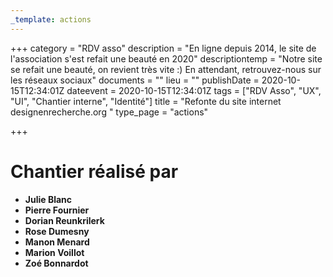 ```yaml
---
_template: actions
---
```


+++
category = "RDV asso"
description = "En ligne depuis 2014, le site de l'association s'est refait une beauté en 2020"
descriptiontemp = "Notre site se refait une beauté, on revient très vite :)  En attendant, retrouvez-nous sur les réseaux sociaux"
documents = ""
lieu = ""
publishDate = 2020-10-15T12:34:01Z
dateevent = 2020-10-15T12:34:01Z
tags = ["RDV Asso", "UX", "UI", "Chantier interne", "Identité"]
title = "Refonte du site internet designenrecherche.org "
type_page = "actions"

+++

# Chantier réalisé par 

* **Julie Blanc**
* **Pierre Fournier**
* **Dorian Reunkrilerk**
* **Rose Dumesny**
* **Manon Menard**
* **Marion Voillot**
* **Zoé Bonnardot**
